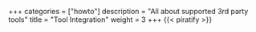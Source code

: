 +++
categories = ["howto"]
description = "All about supported 3rd party tools"
title = "Tool Integration"
weight = 3
+++
{{< piratify >}}